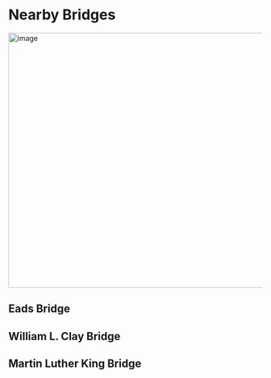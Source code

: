 # Nearby Bridges

<img width="506" alt="image" src="https://user-images.githubusercontent.com/2545978/193693339-64f06c5b-f11f-48e9-85f3-dfb2660df91d.png">

## Eads Bridge

## William L. Clay Bridge

## Martin Luther King Bridge


